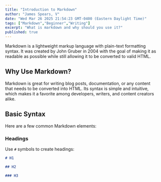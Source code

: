 ```yaml
---
title: "Introduction to Markdown"
author: "James Spears, V"
date: "Wed Mar 26 2025 21:54:23 GMT-0400 (Eastern Daylight Time)"
tags: ["Markdown","Beginner","Writing"]
excerpt: "What is markdown and why should you use it?"
published: true
---
```


Markdown is a lightweight markup language with plain-text formatting syntax. It was created by John Gruber in 2004 with the goal of making it as readable as possible while still allowing it to be converted to valid HTML.

## Why Use Markdown?

Markdown is great for writing blog posts, documentation, or any content that needs to be converted into HTML. Its syntax is simple and intuitive, which makes it a favorite among developers, writers, and content creators alike.

## Basic Syntax

Here are a few common Markdown elements:

### Headings

Use `#` symbols to create headings:

```markdown
# H1

## H2

### H3
```

